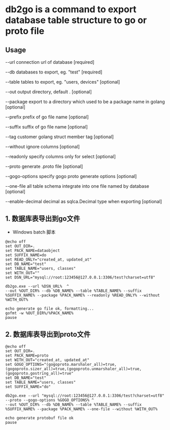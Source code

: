 # db2go is a command to export database table structure to go or proto file 

## Usage

--url       connection url of database [required]

--db        databases to export, eg. "test" [required]

--table     tables to export, eg. "users, devices" [optional]

--out       output directory, default . [optional]

--package   export to a directory which used to be a package name in golang [optional]

--prefix    prefix of go file name [optional]

--suffix    suffix of go file name [optional]

--tag       customer golang struct member tag [optional] 

--without   ignore columns [optional]

--readonly  specify columns only for select [optional]

--proto     generate .proto file [optional]

--gogo-options specify gogo proto generate options [optional]

--one-file  all table schema integrate into one file named by database [optional]

--enable-decimal decimal as sqlca.Decimal type when exporting [optional]

## 1. 数据库表导出到go文件

* Windows batch 脚本

```batch
@echo off
set OUT_DIR=.
set PACK_NAME=dataobject
set SUFFIX_NAME=do
set READ_ONLY="created_at, updated_at"
set DB_NAME="test"
set TABLE_NAME="users, classes"
set WITH_OUT=""
set DSN_URL="mysql://root:123456@127.0.0.1:3306/test?charset=utf8"

db2go.exe --url %DSN_URL%  ^
--out %OUT_DIR% --db %DB_NAME% --table %TABLE_NAME% --suffix %SUFFIX_NAME% --package %PACK_NAME% --readonly %READ_ONLY% --without %WITH_OUT%

echo generate go file ok, formatting...
gofmt -w %OUT_DIR%/%PACK_NAME%
pause
```


## 2. 数据库表导出到proto文件

```batch
@echo off
set OUT_DIR=.
set PACK_NAME=proto
set WITH_OUT="created_at, updated_at"
set GOGO_OPTIONS="(gogoproto.marshaler_all)=true,(gogoproto.sizer_all)=true,(gogoproto.unmarshaler_all)=true,(gogoproto.gostring_all)=true"
set DB_NAME="test"
set TABLE_NAME="users, classes"
set SUFFIX_NAME="do"

db2go.exe --url "mysql://root:123456@127.0.0.1:3306/test?charset=utf8"  --proto --gogo-options %GOGO_OPTIONS% ^
--out %OUT_DIR% --db %DB_NAME% --table %TABLE_NAME% --suffix %SUFFIX_NAME% --package %PACK_NAME% --one-file --without %WITH_OUT%

echo generate protobuf file ok
pause
```
